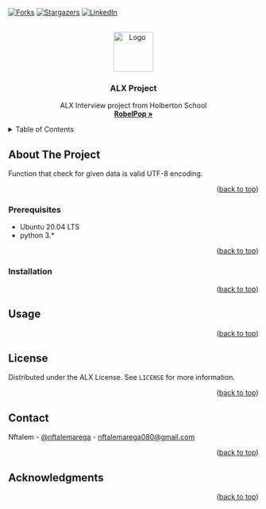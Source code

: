 <a name="readme-top"></a>

[![Forks][forks-shield]][forks-url]
[![Stargazers][stars-shield]][stars-url]
[![LinkedIn][linkedin-shield]][linkedin-url]

<!-- PROJECT LOGO -->
<br />
<div align="center">
  <a href="https://www.alxafrica.com/">
    <img src="https://intranet.alxswe.com/assets/holberton-logo-full-alx-d053727941512ebe04b797ca87d81a195004e9ff2d8a6aedf4004c5365cf8944.png" alt="Logo" width="80" height="80">
  </a>

  <h3 align="center">ALX Project</h3>

  <p align="center">
    ALX Interview project from Holberton School
    <br />
    <a href="https://github.com/robelandro"><strong>RobelPop »</strong></a>
    <br />
  </p>
</div>

<!-- TABLE OF CONTENTS -->
<details>
  <summary>Table of Contents</summary>
  <ol>
    <li>
      <a href="#about-the-project">About The Project</a>
    </li>
    <li><a href="#prerequisites">Prerequisites</a></li>
    <li><a href="#usage">Usage</a></li>
    <li><a href="#license">License</a></li>
    <li><a href="#contact">Contact</a></li>
    <li><a href="#acknowledgments">Acknowledgments</a></li>
  </ol>
</details>

<!-- ABOUT THE PROJECT -->
## About The Project

Function that check for given data is valid UTF-8 encoding.

<p align="right">(<a href="#readme-top">back to top</a>)</p>

### Prerequisites

* Ubuntu 20.04 LTS
* python 3.*

<p align="right">(<a href="#readme-top">back to top</a>)</p>

### Installation

<p align="right">(<a href="#readme-top">back to top</a>)</p>

<!-- USAGE EXAMPLES -->
## Usage

<p align="right">(<a href="#readme-top">back to top</a>)</p>

<!-- LICENSE -->
## License

Distributed under the ALX License. See `LICENSE` for more information.

<p align="right">(<a href="#readme-top">back to top</a>)</p>

<!-- CONTACT -->
## Contact

Nftalem - [@nftalemarega](https://twitter.com/nftalemarega) - nftalemarega080@gmail.com

<p align="right">(<a href="#readme-top">back to top</a>)</p>



<!-- ACKNOWLEDGMENTS -->
## Acknowledgments




<p align="right">(<a href="#readme-top">back to top</a>)</p>



<!-- MARKDOWN LINKS & IMAGES -->
<!-- https://www.markdownguide.org/basic-syntax/#reference-style-links -->
[forks-shield]: https://img.shields.io/github/forks/robelandro/alx-interview.svg?style=for-the-badge
[forks-url]: https://github.com/robelandro/alx-interview/network/members
[stars-shield]: https://img.shields.io/github/stars/robelandro/alx-interview.svg?style=for-the-badge
[stars-url]: https://github.com/robelandro/alx-interview/stargazers
[linkedin-shield]: https://img.shields.io/badge/-LinkedIn-black.svg?style=for-the-badge&logo=linkedin&colorB=555
[linkedin-url]: https://linkedin.com/in/nftalem-arega
